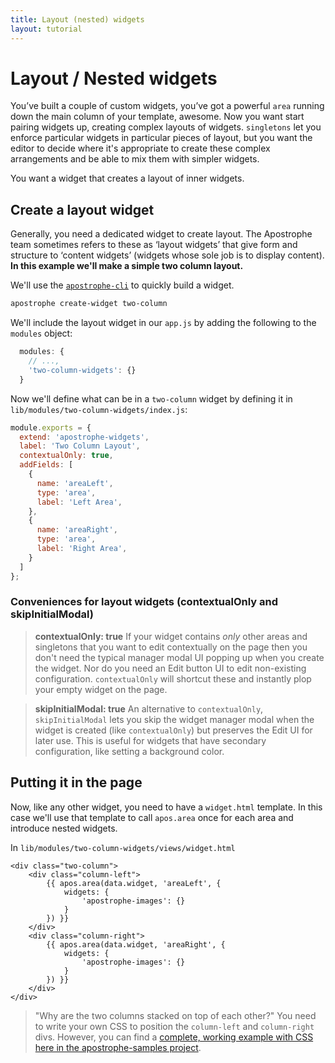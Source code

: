 ```yaml
---
title: Layout (nested) widgets
layout: tutorial
---
```


# Layout / Nested widgets

You’ve built a couple of custom widgets, you’ve got a powerful `area` running down the main column of your template, awesome. Now you want start pairing widgets up, creating complex layouts of widgets. `singletons` let you enforce particular widgets in particular pieces of layout, but you want the editor to decide where it's appropriate to create these complex arrangements and be able to mix them with simpler widgets.

You want a widget that creates a layout of inner widgets.

## Create a layout widget

Generally, you need a dedicated widget to create layout. The Apostrophe team sometimes refers to these as ‘layout widgets’ that give form and structure to ‘content widgets’ \(widgets whose sole job is to display content\). **In this example we'll make a simple two column layout.**

We'll use the [`apostrophe-cli`](https://github.com/punkave/apostrophe-cli) to quickly build a widget.

```bash
apostrophe create-widget two-column
```

We'll include the layout widget in our `app.js` by adding the following to the `modules` object:

```javascript
  modules: {
    // ...,
    'two-column-widgets': {}
  }
```

Now we'll define what can be in a `two-column` widget by defining it in `lib/modules/two-column-widgets/index.js`:

```javascript
module.exports = {
  extend: 'apostrophe-widgets',
  label: 'Two Column Layout',
  contextualOnly: true,
  addFields: [
    {
      name: 'areaLeft',
      type: 'area',
      label: 'Left Area',
    },
    {
      name: 'areaRight',
      type: 'area',
      label: 'Right Area',
    }
  ]
};
```

### Conveniences for layout widgets \(contextualOnly and skipInitialModal\)

> **contextualOnly: true** If your widget contains _only_ other areas and singletons that you want to edit contextually on the page then you don't need the typical manager modal UI popping up when you create the widget. Nor do you need an Edit button UI to edit non-existing configuration. `contextualOnly` will shortcut these and instantly plop your empty widget on the page.

> **skipInitialModal: true** An alternative to `contextualOnly`, `skipInitialModal` lets you skip the widget manager modal when the widget is created \(like `contextualOnly`\) but preserves the Edit UI for later use. This is useful for widgets that have secondary configuration, like setting a background color.

## Putting it in the page

Now, like any other widget, you need to have a `widget.html` template. In this case we'll use that template to call `apos.area` once for each area and introduce nested widgets.

In `lib/modules/two-column-widgets/views/widget.html`

```markup
<div class="two-column">
    <div class="column-left">
        {{ apos.area(data.widget, 'areaLeft', {
            widgets: {
                'apostrophe-images': {}
            }
        }) }}
    </div>
    <div class="column-right">
        {{ apos.area(data.widget, 'areaRight', {
            widgets: {
                'apostrophe-images': {}
            }
        }) }}
    </div>
</div>
```

> "Why are the two columns stacked on top of each other?" You need to write your own CSS to position the `column-left` and `column-right` divs. However, you can find a [complete, working example with CSS here in the apostrophe-samples project](https://github.com/apostrophecms/apostrophe-samples).

